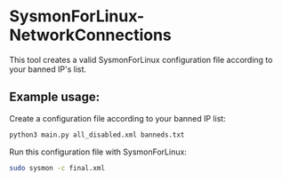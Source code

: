 # SysmonForLinux-NetworkConnections
This tool creates a valid SysmonForLinux configuration file according to your banned IP's list.

## Example usage:
Create a configuration file according to your banned IP list:
```bash
python3 main.py all_disabled.xml banneds.txt
```

Run this configuration file with SysmonForLinux:
```bash
sudo sysmon -c final.xml
```
